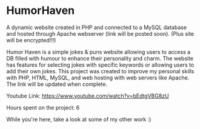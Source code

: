 # HumorHaven
A dynamic website created in PHP and connected to a MySQL database and hosted through Apache webserver (link will be posted soon). (Plus site will be encrypted!!!)

Humor Haven is a simple jokes & puns website allowing users to access a DB filled with humour to enhance their personality and charm. The website has features for selecting jokes with specific keywords or allowing users to add their own jokes. This project was created to improve my personal skills with PHP, HTML, MySQL, and web hosting with web servers like Apache. The link will be updated when complete.

Youtube Link:
https://www.youtube.com/watch?v=bEdtgVBG8zU

Hours spent on the project: 6

While you're here, take a look at some of my other work :)
